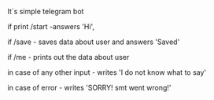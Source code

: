It`s simple telegram bot

if print /start -answers 'Hi',

if /save  - saves data about user and answers 'Saved'

if /me - prints out the data about user

in case of any other input - writes 'I do not know what to say'

in case of error - writes 'SORRY! smt went wrong!'